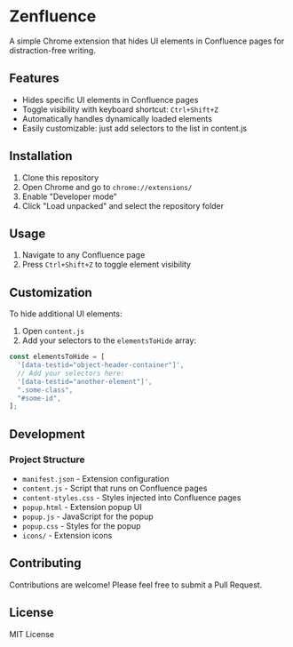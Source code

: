 # Zenfluence

A simple Chrome extension that hides UI elements in Confluence pages for distraction-free writing.

## Features

- Hides specific UI elements in Confluence pages
- Toggle visibility with keyboard shortcut: `Ctrl+Shift+Z`
- Automatically handles dynamically loaded elements
- Easily customizable: just add selectors to the list in content.js

## Installation

1. Clone this repository
2. Open Chrome and go to `chrome://extensions/`
3. Enable "Developer mode"
4. Click "Load unpacked" and select the repository folder

## Usage

1. Navigate to any Confluence page
2. Press `Ctrl+Shift+Z` to toggle element visibility

## Customization

To hide additional UI elements:

1. Open `content.js`
2. Add your selectors to the `elementsToHide` array:

```javascript
const elementsToHide = [
  '[data-testid="object-header-container"]',
  // Add your selectors here:
  '[data-testid="another-element"]',
  ".some-class",
  "#some-id",
];
```

## Development

### Project Structure

- `manifest.json` - Extension configuration
- `content.js` - Script that runs on Confluence pages
- `content-styles.css` - Styles injected into Confluence pages
- `popup.html` - Extension popup UI
- `popup.js` - JavaScript for the popup
- `popup.css` - Styles for the popup
- `icons/` - Extension icons

## Contributing

Contributions are welcome! Please feel free to submit a Pull Request.

## License

MIT License
